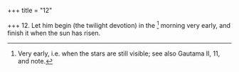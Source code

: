 +++
title = "12"

+++
12. Let him begin (the twilight devotion) in the [^9]  morning very early, and finish it when the sun has risen.


[^9]:  Very early, i.e. when the stars are still visible; see also Gautama II, 11, and note.
